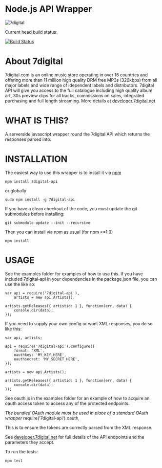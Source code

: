 Node.js API Wrapper
===================

![7digital](http://cdn.7static.com/static/img/logo/7digital-GB.gif)

Current head build status:

[![Build Status](http://travis-ci.org/raoulmillais/node-7digital-api.png)](http://travis-ci.org/raoulmillais/node-7digital-api)

About 7digital
==============

7digital.com is an online music store operating in over 16 countries and offering more than 11 million high quality DRM free MP3s (320kbps) from all major labels and wide range of idependent labels and distributors. 7digital API will give you access to the full catalogue including high quality album art, 30s preview clips for all tracks, commissions on sales, integrated purchasing and full length streaming. More details at [developer.7digital.net](http://developer.7digital.net/)

WHAT IS THIS?
=============

A serverside javascript wrapper round the 7digital API which returns the responses parsed
into.

INSTALLATION
============

The easiest way to use this wrapper is to install it via [npm](http://npmjs.org/)

    npm install 7digital-api

or globally

    sudo npm install -g 7digital-api

If you have a clean checkout of the code, you must update the git submodules before installing:

    git submodule update --init --recursive

Then you can install via npm as usual (for npm >=1.0)

    npm install

USAGE
=====

See the examples folder for examples of how to use this.  If you have included 7digital-api in
your dependencies in the package.json file, you can use the like so:

    var api = require('7digital-api'),
        artists = new api.Artists();
    
    artists.getReleases({ artistid: 1 }, function(err, data) {
        console.dir(data);
    });

If you need to supply your own config or want XML responses, you do so like this:

    var api, artists;

    api = require('7digital-api').configure({
        format: 'XML',
        oauthkey: 'MY_KEY_HERE',
        oauthsecret: 'MY_SECRET_HERE',
    });
    
    artists = new api.Artists();
    
    artists.getReleases({ artistid: 1 }, function(err, data) {
	    console.dir(data);
    });	

See oauth.js in the examples folder for an example of how to acquire an oauth
access token to access any of the protected endpoints.


*The bundled OAuth module must be used in place of a standard OAuth wrapper* 
    require('7digital-api').oauth,

This is to ensure the tokens are correctly parsed from the XML response.

See [developer.7digital.net](http://developer.7digital.net/) for full details of the API
endpoints and the parameters they accept.

To run the tests:

    npm test
